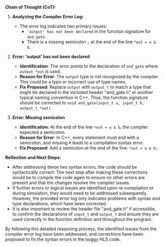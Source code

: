 **Chain of Thought (CoT):**

1. **Analyzing the Compiler Error Log:**
   - The error log indicates two primary issues:
     - `'output' has not been declared` in the function signature for `and_gate`.
     - There is a missing semicolon `;` at the end of the line `*out = a & b`.

2. **Error: 'output' has not been declared**
   - **Identification**: The error points to the declaration of `and_gate` where `output *out` is used.
   - **Reason for Error**: The `output` type is not recognized by the compiler. This could be a typo or incorrect use of type names.
   - **Fix Proposed**: Replace `output` with `output_t` to match a type that might be declared in the included header "and_gate.h" or another typical naming convention in C++. Thus, the function signature should be corrected to `void and_gate(input_t a, input_t b, output_t *out)`.

3. **Error: Missing semicolon**
   - **Identification**: At the end of the line `*out = a & b`, the compiler expected a semicolon.
   - **Reason for Error**: In C++, every statement must end with a semicolon, and missing it leads to a compilation syntax error.
   - **Fix Proposed**: Add a semicolon at the end of the line: `*out = a & b;`.

**Reflection and Next Steps:**
- After addressing these two syntax errors, the code should be syntactically correct. The next step after making these corrections would be to compile the code again to ensure no other errors are present and that the changes resolve the compiler issues.
- If further errors or logical issues are identified upon re-compilation or during simulation, they would need to be addressed subsequently. However, the provided error log only indicates problems with syntax and type declarations, which have been corrected.
- It is also important to review the header file "and_gate.h" if accessible, to confirm the declarations of `input_t` and `output_t` and ensure they are used correctly in the function definition and throughout the program.

By following this detailed reasoning process, the identified issues from the compiler error log have been addressed, and corrections have been proposed to fix the syntax errors in the buggy HLS code.